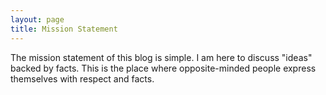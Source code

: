 ```yaml
---
layout: page
title: Mission Statement
---
```


The mission statement of this blog is simple. I am here to discuss "ideas" backed by facts. This is the place where opposite-minded people express themselves with respect and facts. 
